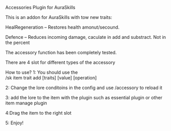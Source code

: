 Accessories Plugin for AuraSkills

This is an addon for AuraSkills with tow new traits:

HealRegeneration – Restores health amonut/secound.

Defence – Reduces incoming damage, caculate in add and substract.
Not in the percent 

The accessory function has been completely tested.

There are 4 slot for different types of the accessory

How to use?
1: You should use the  
/sk item trait add [traits] [value] [operation]

2: Change the lore conditoins in the config and use /accessory to reload it 

3: add the lore to the item with the plugin such as essential plugin or other item manage plugin

4:Drag the item to the right slot

5: Enjoy!
 
